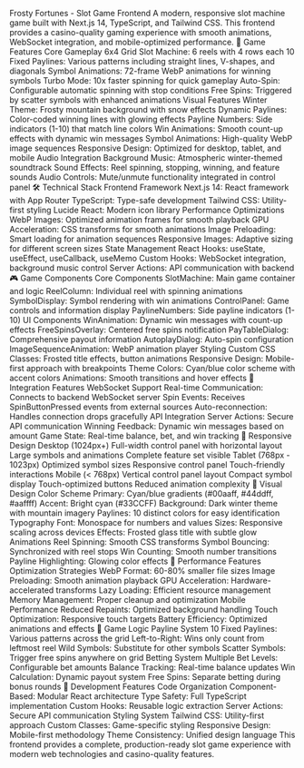 Frosty Fortunes - Slot Game Frontend
A modern, responsive slot machine game built with Next.js 14, TypeScript, and Tailwind CSS. This frontend provides a casino-quality gaming experience with smooth animations, WebSocket integration, and mobile-optimized performance.
🎰 Game Features
Core Gameplay
6x4 Grid Slot Machine: 6 reels with 4 rows each
10 Fixed Paylines: Various patterns including straight lines, V-shapes, and diagonals
Symbol Animations: 72-frame WebP animations for winning symbols
Turbo Mode: 10x faster spinning for quick gameplay
Auto-Spin: Configurable automatic spinning with stop conditions
Free Spins: Triggered by scatter symbols with enhanced animations
Visual Features
Winter Theme: Frosty mountain background with snow effects
Dynamic Paylines: Color-coded winning lines with glowing effects
Payline Numbers: Side indicators (1-10) that match line colors
Win Animations: Smooth count-up effects with dynamic win messages
Symbol Animations: High-quality WebP image sequences
Responsive Design: Optimized for desktop, tablet, and mobile
Audio Integration
Background Music: Atmospheric winter-themed soundtrack
Sound Effects: Reel spinning, stopping, winning, and feature sounds
Audio Controls: Mute/unmute functionality integrated in control panel
🛠️ Technical Stack
Frontend Framework
Next.js 14: React framework with App Router
TypeScript: Type-safe development
Tailwind CSS: Utility-first styling
Lucide React: Modern icon library
Performance Optimizations
WebP Images: Optimized animation frames for smooth playback
GPU Acceleration: CSS transforms for smooth animations
Image Preloading: Smart loading for animation sequences
Responsive Images: Adaptive sizing for different screen sizes
State Management
React Hooks: useState, useEffect, useCallback, useMemo
Custom Hooks: WebSocket integration, background music control
Server Actions: API communication with backend
🎮 Game Components
Core Components
SlotMachine: Main game container and logic
ReelColumn: Individual reel with spinning animations
SymbolDisplay: Symbol rendering with win animations
ControlPanel: Game controls and information display
PaylineNumbers: Side payline indicators (1-10)
UI Components
WinAnimation: Dynamic win messages with count-up effects
FreeSpinsOverlay: Centered free spins notification
PayTableDialog: Comprehensive payout information
AutoplayDialog: Auto-spin configuration
ImageSequenceAnimation: WebP animation player
Styling
Custom CSS Classes: Frosted title effects, button animations
Responsive Design: Mobile-first approach with breakpoints
Theme Colors: Cyan/blue color scheme with accent colors
Animations: Smooth transitions and hover effects
🔌 Integration Features
WebSocket Support
Real-time Communication: Connects to backend WebSocket server
Spin Events: Receives SpinButtonPressed events from external sources
Auto-reconnection: Handles connection drops gracefully
API Integration
Server Actions: Secure API communication
Winning Feedback: Dynamic win messages based on amount
Game State: Real-time balance, bet, and win tracking
📱 Responsive Design
Desktop (1024px+)
Full-width control panel with horizontal layout
Large symbols and animations
Complete feature set visible
Tablet (768px - 1023px)
Optimized symbol sizes
Responsive control panel
Touch-friendly interactions
Mobile (< 768px)
Vertical control panel layout
Compact symbol display
Touch-optimized buttons
Reduced animation complexity
🎨 Visual Design
Color Scheme
Primary: Cyan/blue gradients (#00aaff, #44ddff, #aaffff)
Accent: Bright cyan (#33CCFF)
Background: Dark winter theme with mountain imagery
Paylines: 10 distinct colors for easy identification
Typography
Font: Monospace for numbers and values
Sizes: Responsive scaling across devices
Effects: Frosted glass title with subtle glow
Animations
Reel Spinning: Smooth CSS transforms
Symbol Bouncing: Synchronized with reel stops
Win Counting: Smooth number transitions
Payline Highlighting: Glowing color effects
🚀 Performance Features
Optimization Strategies
WebP Format: 60-80% smaller file sizes
Image Preloading: Smooth animation playback
GPU Acceleration: Hardware-accelerated transforms
Lazy Loading: Efficient resource management
Memory Management: Proper cleanup and optimization
Mobile Performance
Reduced Repaints: Optimized background handling
Touch Optimization: Responsive touch targets
Battery Efficiency: Optimized animations and effects
🎯 Game Logic
Payline System
10 Fixed Paylines: Various patterns across the grid
Left-to-Right: Wins only count from leftmost reel
Wild Symbols: Substitute for other symbols
Scatter Symbols: Trigger free spins anywhere on grid
Betting System
Multiple Bet Levels: Configurable bet amounts
Balance Tracking: Real-time balance updates
Win Calculation: Dynamic payout system
Free Spins: Separate betting during bonus rounds
🔧 Development Features
Code Organization
Component-Based: Modular React architecture
Type Safety: Full TypeScript implementation
Custom Hooks: Reusable logic extraction
Server Actions: Secure API communication
Styling System
Tailwind CSS: Utility-first approach
Custom Classes: Game-specific styling
Responsive Design: Mobile-first methodology
Theme Consistency: Unified design language
This frontend provides a complete, production-ready slot game experience with modern web technologies and casino-quality features.